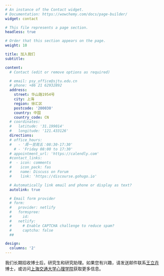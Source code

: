 ```yaml
---
# An instance of the Contact widget.
# Documentation: https://wowchemy.com/docs/page-builder/
widget: contact

# This file represents a page section.
headless: true

# Order that this section appears on the page.
weight: 10

title: 加入我们
subtitle:

content:
  # Contact (edit or remove options as required)

  # email: psy_office@sjtu.edu.cn
  # phone: +86 21 62932892
  address:
    street: 华山路1954号
    city: 上海
    region: 徐汇区
    postcode: '200030'
    country: 中国
    country_code: CN
  # coordinates:
  #   latitude: '31.199014'
  #   longitude: '121.433126'
  directions:
  # office_hours:
  #   - '周一至周五：08:30-17:30'
    # - 'Friday 08:00 to 17:30'
  # appointment_url: 'https://calendly.com'
  #contact_links:
  #  - icon: comments
  #    icon_pack: fas
  #    name: Discuss on Forum
  #    link: 'https://discourse.gohugo.io'

  # Automatically link email and phone or display as text?
  autolink: true

  # Email form provider
  # form:
  #   provider: netlify
  #   formspree:
  #     id:
  #   netlify:
  #     # Enable CAPTCHA challenge to reduce spam?
  #     captcha: false
  ##

design:
  columns: '2'
---
```


我们长期招收博士后，研究生和研究助理。如果您有兴趣，请发送邮件联系[王立卉](https://psychology.sjtu.edu.cn/tsml/214.html)博士，或访问[上海交通大学心理学院](https://psychology.sjtu.edu.cn/)获取更多信息。
